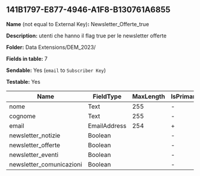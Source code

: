## 141B1797-E877-4946-A1F8-B130761A6855

**Name** (not equal to External Key)**:** Newsletter_Offerte_true

**Description:** utenti che hanno il flag true per le newsletter offerte

**Folder:** Data Extensions/DEM_2023/

**Fields in table:** 7

**Sendable:** Yes (`email` to `Subscriber Key`)

**Testable:** Yes

| Name | FieldType | MaxLength | IsPrimaryKey | IsNullable | DefaultValue |
| --- | --- | --- | --- | --- | --- |
| nome | Text | 255 | - | + |  |
| cognome | Text | 255 | - | + |  |
| email | EmailAddress | 254 | + | - |  |
| newsletter_notizie | Boolean |  | - | + |  |
| newsletter_offerte | Boolean |  | - | + | true |
| newsletter_eventi | Boolean |  | - | + |  |
| newsletter_comunicazioni | Boolean |  | - | + | true |
